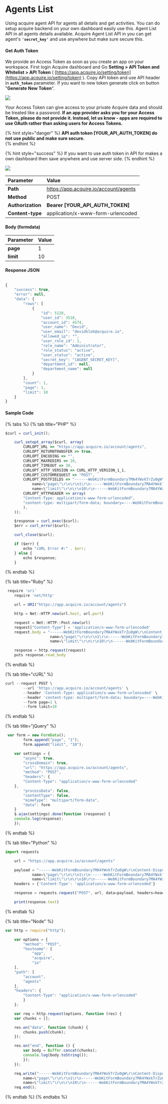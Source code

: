 # Agents List

Using acquire agent API for agents all details and get activities. You can do setup acquire backend on your own dashboard easily use this. Agent List API in all agents details available. Acquire Agent List API in you can get agent's **`'secret_key'`** and use anywhere but make sure secure this.

#### **Get Auth Token**

We provide an Access Token as soon as you create an app on your workspace. First login Acquire dashboard and Go **Setting &gt; API Token and Whitelist &gt; API Token** \( [https://app.acquire.io/setting/token](https://app.acquire.io/setting/token) \). Copy API token and use API header in **`auth_token`** parameter. If you want to new token generate click on button "**Generate New Token**".

![](../../.gitbook/assets/api-auth-token-1.png)

Your Access Token can give access to your private Acquire data and should be treated like a password. **If an app provider asks you for your Access Token, please do not provide it. Instead, let us know - apps are required to use OAuth rather than asking users for Access Tokens.**

{% hint style="danger" %}
 **API auth token  \[YOUR\_API\_AUTH\_TOKEN\]  do not use  public and make sure secure.**  
{% endhint %}

{% hint style="success" %}
If you want to use auth token in API for makes a own dashboard then save anywhere and use server side.
{% endhint %}



![](../../.gitbook/assets/agent-list.PNG)

| Parameter | Value |
| :--- | :--- |
| **Path** | https://app.acquire.io/account/agents |
| **Method** | POST |
| **Authorization**  | **Bearer \[YOUR\_API\_AUTH\_TOKEN\]** |
| **Content-type** | application/x-www-form-urlencoded |

#### **Body \(**formdata**\)**

| Parameter | Value |
| :--- | :--- |
| **page** | 1 |
| **limit** | 10 |

#### **Response JSON**

```javascript

{
    "success": true,
    "error": null,
    "data": {
        "rows": [
            {
                "id": 5128,
                "user_id": 3518,
                "account_id": 4574,
                "user_name": "Devid",
                "user_email": "devidklok@acquire.io",
                "allowed_ip": "",
                "user_role_id": 1,
                "role_name": "Administrator",
                "role_status": "active",
                "user_status": "active",
                "secret_key": "[AGENT_SECRET_KEY]",
                "department_id": null,
                "department_name": null
            }
        ],
        "count": 1,
        "page": 1,
        "limit": 10
    }
}

```

#### **Sample Code**

{% tabs %}
{% tab title="PHP" %}
```javascript
$curl = curl_init();

	curl_setopt_array($curl, array(
		CURLOPT_URL => "https://app.acquire.io/account/agents",
		CURLOPT_RETURNTRANSFER => true,
		CURLOPT_ENCODING => "",
		CURLOPT_MAXREDIRS => 10,
		CURLOPT_TIMEOUT => 30,
		CURLOPT_HTTP_VERSION => CURL_HTTP_VERSION_1_1,
		CURLOPT_CUSTOMREQUEST => "POST",
		CURLOPT_POSTFIELDS => "------WebKitFormBoundary7MA4YWxkTrZu0gW\r\nContent-Disposition: form-data;
			name=\"page\"\r\n\r\n1\r\n------WebKitFormBoundary7MA4YWxkTrZu0gW\r\nContent-Disposition: form-data;
			name=\"limit\"\r\n\r\n10\r\n------WebKitFormBoundary7MA4YWxkTrZu0gW--",
		CURLOPT_HTTPHEADER => array(
		"Content-Type: application/x-www-form-urlencoded",
		"content-type: multipart/form-data; boundary=----WebKitFormBoundary7MA4YWxkTrZu0gW"
		),
	));

	$response = curl_exec($curl);
	$err = curl_error($curl);

	curl_close($curl);

	if ($err) {
		echo "cURL Error #:" . $err;
	} else {
		echo $response;
	}
```
{% endtab %}

{% tab title="Ruby" %}
```javascript
 require 'uri'
	require 'net/http'

	url = URI("https://app.acquire.io/account/agents")

	http = Net::HTTP.new(url.host, url.port)

	request = Net::HTTP::Post.new(url)
	request["Content-Type"] = 'application/x-www-form-urlencoded'
	request.body = "------WebKitFormBoundary7MA4YWxkTrZu0gW\r\nContent-Disposition: form-data;
					name=\"page\"\r\n\r\n1\r\n------WebKitFormBoundary7MA4YWxkTrZu0gW\r\nContent-Disposition: form-data;
					name=\"limit\"\r\n\r\n10\r\n------WebKitFormBoundary7MA4YWxkTrZu0gW--"

	response = http.request(request)
	puts response.read_body

```
{% endtab %}

{% tab title="cURL" %}
```javascript
curl --request POST \
		--url 'https://app.acquire.io/account/agents' \
		--header 'Content-Type: application/x-www-form-urlencoded' \
		--header 'content-type: multipart/form-data; boundary=----WebKitFormBoundary7MA4YWxkTrZu0gW' \
		--form page=1 \
		--form limit=10
```
{% endtab %}

{% tab title="jQuery" %}
```javascript
 var form = new FormData();
		form.append("page", "1");
		form.append("limit", "10");

	var settings = {
		"async": true,
		"crossDomain": true,
		"url": "https://app.acquire.io/account/agents",
		"method": "POST",
		"headers": {
		"Content-Type": "application/x-www-form-urlencoded"
	},
		"processData": false,
		"contentType": false,
		"mimeType": "multipart/form-data",
		"data": form
	}
	$.ajax(settings).done(function (response) {
	console.log(response);
	});
```
{% endtab %}

{% tab title="Python" %}
```javascript
import requests

	url = "https://app.acquire.io/account/agents"

	payload = "------WebKitFormBoundary7MA4YWxkTrZu0gW\r\nContent-Disposition: form-data;
			name=\"page\"\r\n\r\n1\r\n------WebKitFormBoundary7MA4YWxkTrZu0gW\r\nContent-Disposition: form-data;
			name=\"limit\"\r\n\r\n10\r\n------WebKitFormBoundary7MA4YWxkTrZu0gW--"
	headers = {'Content-Type': 'application/x-www-form-urlencoded'}

	response = requests.request("POST", url, data=payload, headers=headers)

	print(response.text)
```
{% endtab %}

{% tab title="Node" %}
```javascript
var http = require("http");

	var options = {
		"method": "POST",
		"hostname": [
		    "app",
			"acquire",
			"io"
	],
	"path": [
		"account",
		"agents"
	],
	"headers": {
		"Content-Type": "application/x-www-form-urlencoded"
		}
	};

	var req = http.request(options, function (res) {
	var chunks = [];

	res.on("data", function (chunk) {
		chunks.push(chunk);
	});

	res.on("end", function () {
		var body = Buffer.concat(chunks);
		console.log(body.toString());
		});
	});

	req.write("------WebKitFormBoundary7MA4YWxkTrZu0gW\r\nContent-Disposition: form-data;
		name=\"page\"\r\n\r\n1\r\n------WebKitFormBoundary7MA4YWxkTrZu0gW\r\nContent-Disposition: form-data;
		name=\"limit\"\r\n\r\n10\r\n------WebKitFormBoundary7MA4YWxkTrZu0gW--");
	req.end();
```
{% endtab %}
{% endtabs %}



